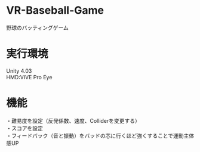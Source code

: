 # VR-Baseball-Game
野球のバッティングゲーム <Br>

# 実行環境
Unity 4.03 <Br>
HMD:VIVE Pro Eye <Br>
  
# 機能
・難易度を設定（反発係数、速度、Colliderを変更する） <Br>
・スコアを設定 <Br>
・フィードバック（音と振動）をバッドの芯に行くほど強くすることで運動主体感UP
